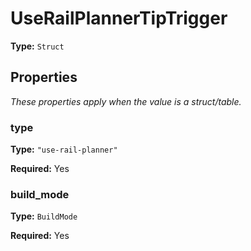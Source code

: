 # UseRailPlannerTipTrigger

**Type:** `Struct`

## Properties

*These properties apply when the value is a struct/table.*

### type

**Type:** `"use-rail-planner"`

**Required:** Yes

### build_mode

**Type:** `BuildMode`

**Required:** Yes


